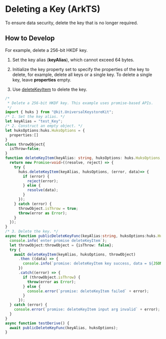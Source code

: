 # Deleting a Key (ArkTS)

To ensure data security, delete the key that is no longer required.

## How to Develop

For example, delete a 256-bit HKDF key.

1. Set the key alias (**keyAlias**), which cannot exceed 64 bytes.

2. Initialize the key property set to specify the properties of the key to delete, for example, delete all keys or a single key. To delete a single key, leave **properties** empty.

3. Use [deleteKeyItem](../../reference/apis-universal-keystore-kit/js-apis-huks.md#huksdeletekeyitem9) to delete the key.

```ts
/*
 * Delete a 256-bit HKDF key. This example uses promise-based APIs.
 */
import { huks } from "@kit.UniversalKeystoreKit";
/* 1. Set the key alias. */
let keyAlias = "test_Key";
/* 2. Construct an empty object. */
let huksOptions:huks.HuksOptions = {
  properties:[]
}
class throwObject{
  isThrow=false;
}
function deleteKeyItem(keyAlias: string, huksOptions: huks.HuksOptions, throwObject: throwObject) {
  return new Promise<void>((resolve, reject) => {
    try {
      huks.deleteKeyItem(keyAlias, huksOptions, (error, data)=> {
        if (error) {
          reject(error);
        } else {
          resolve(data);
        }
      });
    } catch (error) {
      throwObject.isThrow = true;
      throw(error as Error);
    }
  });
}
/* 3. Delete the key. */
async function publicDeleteKeyFunc(keyAlias:string, huksOptions:huks.HuksOptions) {
  console.info(`enter promise deleteKeyItem`);
  let throwObject:throwObject = {isThrow: false};
  try {
    await deleteKeyItem(keyAlias, huksOptions, throwObject)
      .then ((data) => {
        console.info(`promise: deleteKeyItem key success, data = ${JSON.stringify(data)}`);
      })
      .catch((error) => {
        if (throwObject.isThrow) {
          throw(error as Error);
        } else {
          console.error(`promise: deleteKeyItem failed` + error);
        }
      });
  } catch (error) {
    console.error(`promise: deleteKeyItem input arg invalid` + error);
  }
}
async function testDerive() {
  await publicDeleteKeyFunc(keyAlias, huksOptions);
}
```
